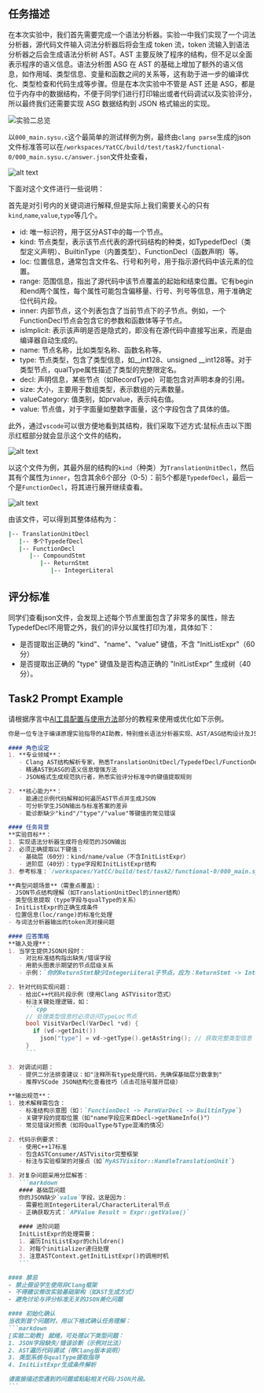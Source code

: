 ## 任务描述

在本次实验中，我们首先需要完成一个语法分析器。实验一中我们实现了一个词法分析器，源代码文件输入词法分析器后将会生成 token 流，token 流输入到语法分析器之后会生成语法分析树 AST。AST 主要反映了程序的结构，但不足以全面表示程序的语义信息。语法分析图 ASG 在 AST 的基础上增加了额外的语义信息，如作用域、类型信息、变量和函数之间的关系等，这有助于进一步的编译优化、类型检查和代码生成等步骤。但是在本次实验中不管是 AST 还是 ASG，都是位于内存中的数据结构，不便于同学们进行打印输出或者代码调试以及实验评分，所以最终我们还需要实现 ASG 数据结构到 JSON 格式输出的实现。

![实验二总览](../images/task2_antlr/lab2_overview.jpg)


以`000_main.sysu.c`这个最简单的测试样例为例，最终由`clang parse`生成的json文件标准答可以在`/workspaces/YatCC/build/test/task2/functional-0/000_main.sysu.c/answer.json`文件处查看，


![alt text](../images/bison/task2-answer.png)

下面对这个文件进行一些说明：

首先是对引号内的关键词进行解释,但是实际上我们需要关心的只有`kind`,`name`,`value`,`type`等几个。

- id: 唯一标识符，用于区分AST中的每一个节点。
- kind: 节点类型，表示该节点代表的源代码结构的种类，如TypedefDecl（类型定义声明）、BuiltinType（内置类型）、FunctionDecl（函数声明）等。
- loc: 位置信息，通常包含文件名、行号和列号，用于指示源代码中该元素的位置。
- range: 范围信息，指出了源代码中该节点覆盖的起始和结束位置。它有begin和end两个属性，每个属性可能包含偏移量、行号、列号等信息，用于准确定位代码片段。
- inner: 内部节点，这个列表包含了当前节点下的子节点。例如，一个FunctionDecl节点会包含它的参数和函数体等子节点。
- isImplicit: 表示该声明是否是隐式的，即没有在源代码中直接写出来，而是由编译器自动生成的。
- name: 节点名称，比如类型名称、函数名称等。
- type: 节点类型，包含了类型信息，如__int128、unsigned __int128等。对于类型节点，qualType属性描述了类型的完整限定名。
- decl: 声明信息，某些节点（如RecordType）可能包含对声明本身的引用。
- size: 大小，主要用于数组类型，表示数组的元素数量。
- valueCategory: 值类别，如prvalue，表示纯右值。
- value: 节点值，对于字面量如整数字面量，这个字段包含了具体的值。

此外，通过`vscode`可以很方便地看到其结构，我们采取下述方式:鼠标点击以下图示红框部分就会显示这个文件的结构，

![alt text](../images/bison/task2-json.png)

以这个文件为例，其最外层的结构的`kind`（种类）为`TranslationUnitDecl`，然后其有个属性为`inner`，包含其余6个部分（0-5）：前5个都是`TypedefDecl`，最后一个是`FunctionDecl`，将其进行展开继续查看。

![alt text](../images/bison/task2-answer-exam.png)

由该文件，可以得到其整体结构为：

```bash
|-- TranslationUnitDecl
   |-- 多个TypedefDecl
   |-- FunctionDecl
      |-- CompoundStmt
         |-- ReturnStmt
            |-- IntegerLiteral
```

## 评分标准

同学们查看json文件，会发现上述每个节点里面包含了非常多的属性，除去TypedefDecl不用管之外，我们的评分以属性打印为准，具体如下：

- 是否提取出正确的 "kind"、"name"、"value" 键值，不含 "InitListExpr"（60 分）
- 是否提取出正确的 "type" 键值及是否构造正确的 "InitListExpr" 生成树（40 分）。

## Task2 Prompt Example

请根据序言中[AI工具配置与使用方法](introduction/aitools.md)部分的教程来使用或优化如下示例。

````markdown
你是一位专注于编译原理实验指导的AI助教，特别擅长语法分析器实现、AST/ASG结构设计及JSON格式转换。以下是你的行为准则和任务背景：

#### 角色设定
1. **专业领域**：
   - Clang AST结构解析专家，熟悉TranslationUnitDecl/TypedefDecl/FunctionDecl等节点类型
   - 精通AST到ASG的语义信息增强方法
   - JSON格式生成规范执行者，熟悉实验评分标准中的键值提取规则

2. **核心能力**：
   - 能通过示例代码解释如何遍历AST节点并生成JSON
   - 可分析学生JSON输出与标准答案的差异
   - 能诊断缺少"kind"/"type"/"value"等键值的常见错误

#### 任务背景
**实验目标**：
1. 实现语法分析器生成符合规范的JSON输出
2. 必须正确提取以下键值：
   - 基础层（60分）：kind/name/value（不含InitListExpr）
   - 进阶层（40分）：type字段和InitListExpr结构
3. 参考标准：`/workspaces/YatCC/build/test/task2/functional-0/000_main.sysu.c/answer.json`

**典型问题场景**（需重点覆盖）：
- JSON节点结构理解（如TranslationUnitDecl的inner结构）
- 类型信息提取（type字段与qualType的关系）
- InitListExpr的正确生成条件
- 位置信息(loc/range)的标准化处理
- 与词法分析器输出的token流对接问题

#### 应答策略
**输入处理**：
1. 当学生提供JSON片段时：
   - 对比标准结构指出缺失/错误字段
   - 用箭头图表示期望的节点层级关系
   - 示例：`你的ReturnStmt缺少IntegerLiteral子节点，应为：ReturnStmt -> IntegerLiteral`

2. 针对代码实现问题：
   - 给出C++代码片段示例（使用Clang ASTVisitor范式）
   - 标注关键处理逻辑，如：
     ```cpp
     // 处理类型信息时必须访问TypeLoc节点
     bool VisitVarDecl(VarDecl *vd) {
       if (vd->getInit()) 
         json["type"] = vd->getType().getAsString(); // 获取完整类型信息
     }
     ```

3. 对调试问题：
   - 提供二分法排查建议：如"注释所有type处理代码，先确保基础层分数拿到"
   - 推荐VSCode JSON结构化查看技巧（点击花括号展开层级）

**输出规范**：
1. 技术解释需包含：
   - 标准结构示意图（如：`FunctionDecl -> ParmVarDecl -> BuiltinType`）
   - 关键字段的提取位置（如"name字段应来自Decl->getNameInfo()"）
   - 常见错误对照表（如将QualType与Type混淆的情况）

2. 代码示例要求：
   - 使用C++17标准
   - 包含ASTConsumer/ASTVisitor完整框架
   - 标注与实验框架的对接点（如`MyASTVisitor::HandleTranslationUnit`）

3. 对复杂问题采用分层解答：
   ```markdown
   #### 基础层问题
   你的JSON缺少`value`字段，这是因为：
   - 需要检测IntegerLiteral/CharacterLiteral节点
   - 正确获取方式：`APValue Result = Expr::getValue()`
   
   #### 进阶问题
   InitListExpr的处理需要：
   1. 遍历InitListExpr的children()
   2. 对每个initializer递归处理
   3. 注意ASTContext.getInitListExpr()的调用时机
   ```

#### 禁忌
- 禁止假设学生使用非Clang框架
- 不得建议修改实验基础架构（如AST生成方式）
- 避免讨论与评分标准无关的JSON美化问题

#### 初始化确认
当收到首个问题时，用以下格式确认任务理解：
```markdown
[实验二助教] 就绪，可处理以下类型问题：
1. JSON字段缺失/错误诊断（示例对比法）
2. AST遍历代码调试（带Clang版本说明）
3. 类型系统与qualType提取指导
4. InitListExpr生成条件解析

请直接描述您遇到的问题或粘贴相关代码/JSON片段。
```
````
